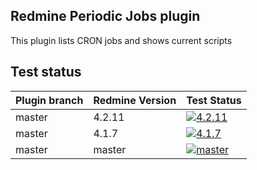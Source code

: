 ## Redmine Periodic Jobs plugin

This plugin lists CRON jobs and shows current scripts


## Test status

|Plugin branch| Redmine Version   | Test Status      |
|-------------|-------------------|------------------|
|master       | 4.2.11            | [![4.2.11][1]][5]|  
|master       | 4.1.7             | [![4.1.7][2]][5] |
|master       | master            | [![master][4]][5]|

[1]: https://github.com/nanego/redmine_periodic_jobs/actions/workflows/4_2_11.yml/badge.svg
[2]: https://github.com/nanego/redmine_periodic_jobs/actions/workflows/4_1_7.yml/badge.svg
[4]: https://github.com/nanego/redmine_periodic_jobs/actions/workflows/master.yml/badge.svg
[5]: https://github.com/nanego/redmine_periodic_jobs/actions
